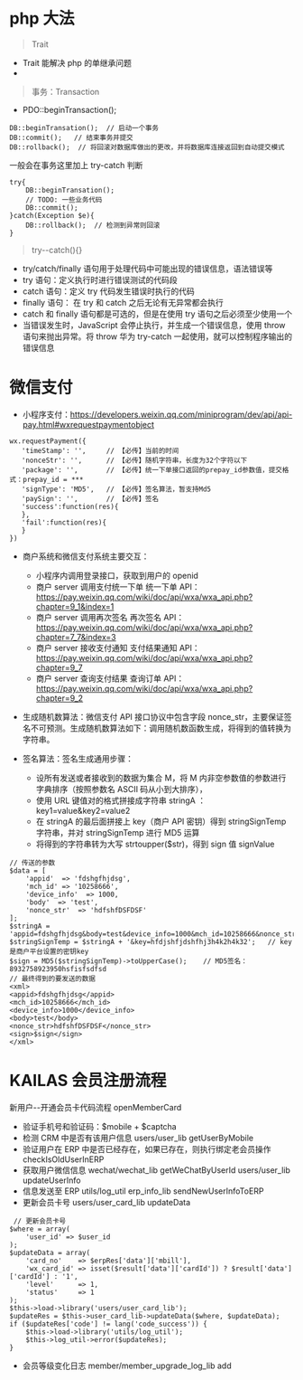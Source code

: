 # php 大法

> Trait

- Trait 能解决 php 的单继承问题
-

> 事务：Transaction

- PDO::beginTransaction();

```
DB::beginTransation();  // 启动一个事务
DB::commit();   // 结束事务并提交
DB::rollback();  // 将回滚对数据库做出的更改，并将数据库连接返回到自动提交模式
```

一般会在事务这里加上 try-catch 判断

```
try{
    DB::beginTransation();
    // TODO: 一些业务代码
    DB::commit();
}catch(Exception $e){
    DB::rollback();  // 检测到异常则回滚
}
```

> try--catch(){}

- try/catch/finally 语句用于处理代码中可能出现的错误信息，语法错误等
- try 语句：定义执行时进行错误测试的代码段
- catch 语句：定义 try 代码发生错误时执行的代码
- finally 语句： 在 try 和 catch 之后无论有无异常都会执行
- catch 和 finally 语句都是可选的，但是在使用 try 语句之后必须至少使用一个
- 当错误发生时，JavaScript 会停止执行，并生成一个错误信息，使用 throw 语句来抛出异常。将 throw 华为 try-catch 一起使用，就可以控制程序输出的错误信息

# 微信支付

- 小程序支付：https://developers.weixin.qq.com/miniprogram/dev/api/api-pay.html#wxrequestpaymentobject

```
wx.requestPayment({
   'timeStamp': '',     // 【必传】当前的时间
   'nonceStr': '',      // 【必传】随机字符串，长度为32个字符以下
   'package': '',       // 【必传】统一下单接口返回的prepay_id参数值，提交格式：prepay_id = ***
   'signType': 'MD5',   // 【必传】签名算法，暂支持Md5
   'paySign': '',       // 【必传】签名
   'success':function(res){
   },
   'fail':function(res){
   }
})
```

- 商户系统和微信支付系统主要交互：

  - 小程序内调用登录接口，获取到用户的 openid
  - 商户 server 调用支付统一下单 统一下单 API： https://pay.weixin.qq.com/wiki/doc/api/wxa/wxa_api.php?chapter=9_1&index=1
  - 商户 server 调用再次签名 再次签名 API： https://pay.weixin.qq.com/wiki/doc/api/wxa/wxa_api.php?chapter=7_7&index=3
  - 商户 server 接收支付通知 支付结果通知 API： https://pay.weixin.qq.com/wiki/doc/api/wxa/wxa_api.php?chapter=9_7
  - 商户 server 查询支付结果 查询订单 API： https://pay.weixin.qq.com/wiki/doc/api/wxa/wxa_api.php?chapter=9_2

- 生成随机数算法：微信支付 API 接口协议中包含字段 nonce_str，主要保证签名不可预测。生成随机数算法如下：调用随机数函数生成，将得到的值转换为字符串。
- 签名算法：签名生成通用步骤：
  - 设所有发送或者接收到的数据为集合 M，将 M 内非空参数值的参数进行字典排序（按照参数名 ASCII 码从小到大排序），
  - 使用 URL 键值对的格式拼接成字符串 stringA ： key1=value&key2=value2
  - 在 stringA 的最后面拼接上 key（商户 API 密钥）得到 stringSignTemp 字符串，并对 stringSignTemp 进行 MD5 运算
  - 将得到的字符串转为大写 strtoupper($str)，得到 sign 值 signValue

```
// 传送的参数
$data = [
    'appid'  => 'fdshgfhjdsg',
    'mch_id' => '10258666',
    'device_info'  => 1000,
    'body'  => 'test',
    'nonce_str'  => 'hdfshfDSFDSF'
];
$stringA = 'appid=fdshgfhjdsg&body=test&device_info=1000&mch_id=10258666&nonce_str=hdfshfDSFDSF';
$stringSignTemp = $stringA + '&key=hfdjshfjdshfhj3h4k2h4k32';   // key是商户平台设置的密钥key
$sign = MD5($stringSignTemp)->toUpperCase();    // MD5签名：8932758923950hsfisfsdfsd
// 最终得到的要发送的数据
<xml>
<appid>fdshgfhjdsg</appid>
<mch_id>10258666</mch_id>
<device_info>1000</device_info>
<body>test</body>
<nonce_str>hdfshfDSFDSF</nonce_str>
<sign>$sign</sign>
</xml>
```

# KAILAS 会员注册流程

新用户--开通会员卡代码流程 openMemberCard

- 验证手机号和验证码：$mobile + $captcha
- 检测 CRM 中是否有该用户信息 users/user_lib getUserByMobile
- 验证用户在 ERP 中是否已经存在，如果已存在，则执行绑定老会员操作 checkIsOldUserInERP
- 获取用户微信信息 wechat/wechat_lib getWeChatByUserId
  users/user_lib updateUserInfo
- 信息发送至 ERP utils/log_util erp_info_lib sendNewUserInfoToERP
- 更新会员卡号 users/user_card_lib updateData

```
 // 更新会员卡号
$where = array(
    'user_id' => $user_id
);
$updateData = array(
    'card_no'    => $erpRes['data']['mbill'],
    'wx_card_id' => isset($result['data']['cardId']) ? $result['data']['cardId'] : '1',
    'level'      => 1,
    'status'     => 1
);
$this->load->library('users/user_card_lib');
$updateRes = $this->user_card_lib->updateData($where, $updateData);
if ($updateRes['code'] != lang('code_success')) {
    $this->load->library('utils/log_util');
    $this->log_util->error($updateRes);
}
```

- 会员等级变化日志 member/member_upgrade_log_lib add
